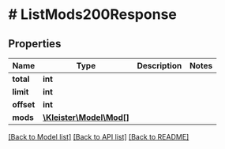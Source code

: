 # # ListMods200Response

## Properties

Name | Type | Description | Notes
------------ | ------------- | ------------- | -------------
**total** | **int** |  |
**limit** | **int** |  |
**offset** | **int** |  |
**mods** | [**\Kleister\Model\Mod[]**](Mod.md) |  |

[[Back to Model list]](../../README.md#models) [[Back to API list]](../../README.md#endpoints) [[Back to README]](../../README.md)
